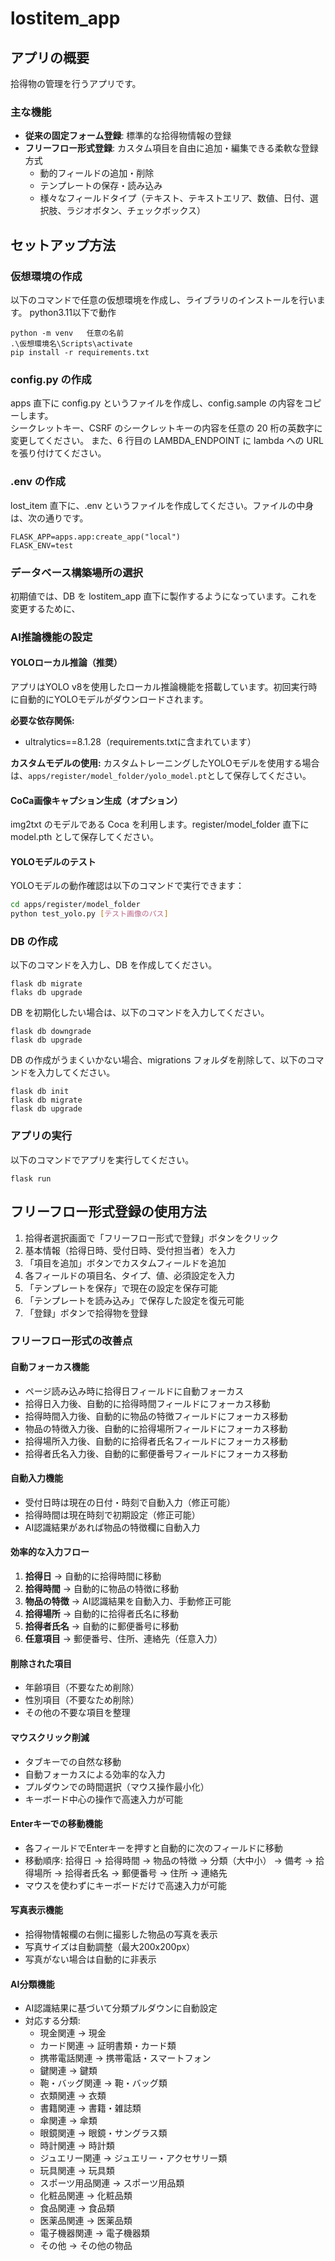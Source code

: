 # lostitem_app

## アプリの概要

拾得物の管理を行うアプリです。

### 主な機能

- **従来の固定フォーム登録**: 標準的な拾得物情報の登録
- **フリーフロー形式登録**: カスタム項目を自由に追加・編集できる柔軟な登録方式
  - 動的フィールドの追加・削除
  - テンプレートの保存・読み込み
  - 様々なフィールドタイプ（テキスト、テキストエリア、数値、日付、選択肢、ラジオボタン、チェックボックス）

## セットアップ方法

### 仮想環境の作成

以下のコマンドで任意の仮想環境を作成し、ライブラリのインストールを行います。
python3.11以下で動作
```
python -m venv   任意の名前
.\仮想環境名\Scripts\activate
pip install -r requirements.txt
```

### config.py の作成

apps 直下に config.py というファイルを作成し、config.sample の内容をコピーします。  
シークレットキー、CSRF のシークレットキーの内容を任意の 20 桁の英数字に変更してください。
また、6 行目の LAMBDA_ENDPOINT に lambda への URL を張り付けてください。

### .env の作成

lost_item 直下に、.env というファイルを作成してください。ファイルの中身は、次の通りです。

```
FLASK_APP=apps.app:create_app("local")
FLASK_ENV=test
```

### データベース構築場所の選択

初期値では、DB を lostitem_app 直下に製作するようになっています。これを変更するために、

### AI推論機能の設定

#### YOLOローカル推論（推奨）
アプリはYOLO v8を使用したローカル推論機能を搭載しています。初回実行時に自動的にYOLOモデルがダウンロードされます。

**必要な依存関係:**
- ultralytics==8.1.28（requirements.txtに含まれています）

**カスタムモデルの使用:**
カスタムトレーニングしたYOLOモデルを使用する場合は、`apps/register/model_folder/yolo_model.pt`として保存してください。

#### CoCa画像キャプション生成（オプション）
img2txt のモデルである Coca を利用します。register/model_folder 直下に model.pth として保存してください。

#### YOLOモデルのテスト
YOLOモデルの動作確認は以下のコマンドで実行できます：
```bash
cd apps/register/model_folder
python test_yolo.py [テスト画像のパス]
```

### DB の作成

以下のコマンドを入力し、DB を作成してください。

```
flask db migrate
flaks db upgrade
```

DB を初期化したい場合は、以下のコマンドを入力してください。

```
flask db downgrade
flask db upgrade
```

DB の作成がうまくいかない場合、migrations フォルダを削除して、以下のコマンドを入力してください。

```
flask db init
flask db migrate
flask db upgrade
```

### アプリの実行

以下のコマンドでアプリを実行してください。

```
flask run
```

## フリーフロー形式登録の使用方法

1. 拾得者選択画面で「フリーフロー形式で登録」ボタンをクリック
2. 基本情報（拾得日時、受付日時、受付担当者）を入力
3. 「項目を追加」ボタンでカスタムフィールドを追加
4. 各フィールドの項目名、タイプ、値、必須設定を入力
5. 「テンプレートを保存」で現在の設定を保存可能
6. 「テンプレートを読み込み」で保存した設定を復元可能
7. 「登録」ボタンで拾得物を登録

### フリーフロー形式の改善点

#### 自動フォーカス機能
- ページ読み込み時に拾得日フィールドに自動フォーカス
- 拾得日入力後、自動的に拾得時間フィールドにフォーカス移動
- 拾得時間入力後、自動的に物品の特徴フィールドにフォーカス移動
- 物品の特徴入力後、自動的に拾得場所フィールドにフォーカス移動
- 拾得場所入力後、自動的に拾得者氏名フィールドにフォーカス移動
- 拾得者氏名入力後、自動的に郵便番号フィールドにフォーカス移動

#### 自動入力機能
- 受付日時は現在の日付・時刻で自動入力（修正可能）
- 拾得時間は現在時刻で初期設定（修正可能）
- AI認識結果があれば物品の特徴欄に自動入力

#### 効率的な入力フロー
1. **拾得日** → 自動的に拾得時間に移動
2. **拾得時間** → 自動的に物品の特徴に移動
3. **物品の特徴** → AI認識結果を自動入力、手動修正可能
4. **拾得場所** → 自動的に拾得者氏名に移動
5. **拾得者氏名** → 自動的に郵便番号に移動
6. **任意項目** → 郵便番号、住所、連絡先（任意入力）

#### 削除された項目
- 年齢項目（不要なため削除）
- 性別項目（不要なため削除）
- その他の不要な項目を整理

#### マウスクリック削減
- タブキーでの自然な移動
- 自動フォーカスによる効率的な入力
- プルダウンでの時間選択（マウス操作最小化）
- キーボード中心の操作で高速入力が可能

#### Enterキーでの移動機能
- 各フィールドでEnterキーを押すと自動的に次のフィールドに移動
- 移動順序: 拾得日 → 拾得時間 → 物品の特徴 → 分類（大中小） → 備考 → 拾得場所 → 拾得者氏名 → 郵便番号 → 住所 → 連絡先
- マウスを使わずにキーボードだけで高速入力が可能

#### 写真表示機能
- 拾得物情報欄の右側に撮影した物品の写真を表示
- 写真サイズは自動調整（最大200x200px）
- 写真がない場合は自動的に非表示

#### AI分類機能
- AI認識結果に基づいて分類プルダウンに自動設定
- 対応する分類:
  - 現金関連 → 現金
  - カード関連 → 証明書類・カード類
  - 携帯電話関連 → 携帯電話・スマートフォン
  - 鍵関連 → 鍵類
  - 鞄・バッグ関連 → 鞄・バッグ類
  - 衣類関連 → 衣類
  - 書籍関連 → 書籍・雑誌類
  - 傘関連 → 傘類
  - 眼鏡関連 → 眼鏡・サングラス類
  - 時計関連 → 時計類
  - ジュエリー関連 → ジュエリー・アクセサリー類
  - 玩具関連 → 玩具類
  - スポーツ用品関連 → スポーツ用品類
  - 化粧品関連 → 化粧品類
  - 食品関連 → 食品類
  - 医薬品関連 → 医薬品類
  - 電子機器関連 → 電子機器類
  - その他 → その他の物品

